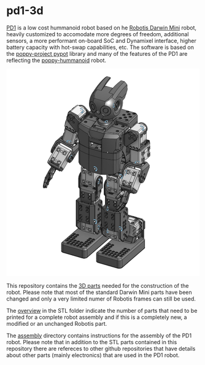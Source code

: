 # pd1-3d
[PD1](https://github.com/sonelu/pd1) is a low cost hummanoid robot based on he [Robotis Darwin Mini](http://en.robotis.com/index/product.php?cate_code=121310) robot, heavily customized to accomodate more degrees of freedom, additional sensors, a more performant on-board SoC and Dynamixel interface, higher battery capacity with hot-swap capabilities, etc. The software is based on the [poppy-project pypot](https://github.com/poppy-project/pypot) library and many of the features of the PD1 are reflecting the [poppy-hummanoid](https://github.com/poppy-project/poppy-humanoid) robot.

![PD1 Image](img/pd1.jpg)

This repository contains the [3D parts](STL/README.md) needed for the construction of the robot. Please note that most of the standard Darwin Mini parts have been changed and only a very limited numer of Robotis frames can still be used.

The [overview](STL/README.md) in the STL folder indicate the number of parts that need to be printed for a complete robot assembly and if this is a completely new, a modified or an unchanged Robotis part.

The [assembly](assembly) directory contains instructions for the assembly of the PD1 robot. Please note that in addition to the STL parts contained in this repository there are refereces to other github repositories that have details about other parts (mainly electronics) that are used in the PD1 robot.